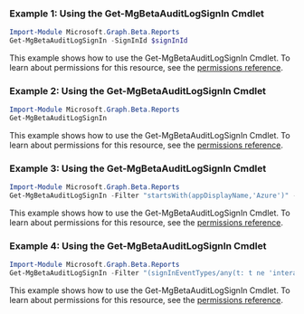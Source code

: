 ### Example 1: Using the Get-MgBetaAuditLogSignIn Cmdlet
```powershell
Import-Module Microsoft.Graph.Beta.Reports
Get-MgBetaAuditLogSignIn -SignInId $signInId
```
This example shows how to use the Get-MgBetaAuditLogSignIn Cmdlet.
To learn about permissions for this resource, see the [permissions reference](/graph/permissions-reference).
### Example 2: Using the Get-MgBetaAuditLogSignIn Cmdlet
```powershell
Import-Module Microsoft.Graph.Beta.Reports
Get-MgBetaAuditLogSignIn
```
This example shows how to use the Get-MgBetaAuditLogSignIn Cmdlet.
To learn about permissions for this resource, see the [permissions reference](/graph/permissions-reference).
### Example 3: Using the Get-MgBetaAuditLogSignIn Cmdlet
```powershell
Import-Module Microsoft.Graph.Beta.Reports
Get-MgBetaAuditLogSignIn -Filter "startsWith(appDisplayName,'Azure')" -Top 10 
```
This example shows how to use the Get-MgBetaAuditLogSignIn Cmdlet.
To learn about permissions for this resource, see the [permissions reference](/graph/permissions-reference).
### Example 4: Using the Get-MgBetaAuditLogSignIn Cmdlet
```powershell
Import-Module Microsoft.Graph.Beta.Reports
Get-MgBetaAuditLogSignIn -Filter "(signInEventTypes/any(t: t ne 'interactiveUser'))" -Sort "createdDateTime DESC" -Top 10 
```
This example shows how to use the Get-MgBetaAuditLogSignIn Cmdlet.
To learn about permissions for this resource, see the [permissions reference](/graph/permissions-reference).

